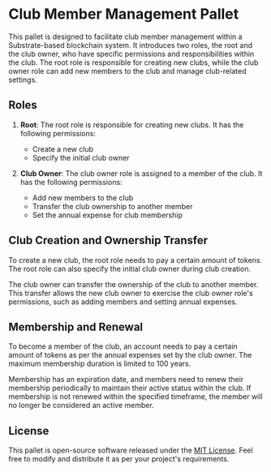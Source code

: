 # Club Member Management Pallet

This pallet is designed to facilitate club member management within a Substrate-based blockchain system. It introduces two roles, the root and the club owner, who have specific permissions and responsibilities within the club. The root role is responsible for creating new clubs, while the club owner role can add new members to the club and manage club-related settings.

## Roles

1. **Root**: The root role is responsible for creating new clubs. It has the following permissions:
   - Create a new club
   - Specify the initial club owner

2. **Club Owner**: The club owner role is assigned to a member of the club. It has the following permissions:
   - Add new members to the club
   - Transfer the club ownership to another member
   - Set the annual expense for club membership

## Club Creation and Ownership Transfer

To create a new club, the root role needs to pay a certain amount of tokens. The root role can also specify the initial club owner during club creation.

The club owner can transfer the ownership of the club to another member. This transfer allows the new club owner to exercise the club owner role's permissions, such as adding members and setting annual expenses.

## Membership and Renewal

To become a member of the club, an account needs to pay a certain amount of tokens as per the annual expenses set by the club owner. The maximum membership duration is limited to 100 years.

Membership has an expiration date, and members need to renew their membership periodically to maintain their active status within the club. If membership is not renewed within the specified timeframe, the member will no longer be considered an active member.

## License

This pallet is open-source software released under the [MIT License](LICENSE). Feel free to modify and distribute it as per your project's requirements.
